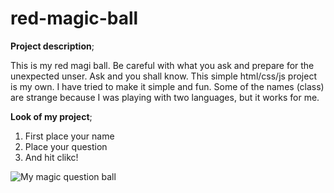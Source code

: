 # red-magic-ball

**Project description**;

This is my red magi ball. Be careful with what you ask and prepare for the unexpected unser. 
Ask and you shall know. This simple html/css/js project is my own.
I have tried to make it simple and fun. Some of the names (class) are strange because I was playing with two languages, but it works for me.

**Look of my project**;
1. First place your name
2. Place your question
3. And hit clikc! 

![My magic question ball](https://user-images.githubusercontent.com/55837343/165806491-a46666bf-bcd1-46d8-a545-de41693e5443.png)
